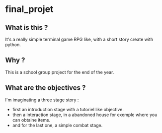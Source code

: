 # final_projet
## What is this ?
It's a really simple terminal game RPG like, with a short story create with python.
## Why ?
This is a school group project for the end of the year.
## What are the objectives ?
I'm imaginating a three stage story :
- first an introduction stage with a tutoriel like objective.
- then a interaction stage, in a abandoned house for exemple where you can obtaine items.
- and for the last one, a simple combat stage.
